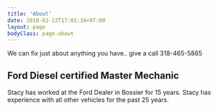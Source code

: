 ```yaml
---
title: 'About'
date: 2018-02-22T17:01:34+07:00
layout: page
bodyClass: page-about
---
```


We can fix just about anything you have.. give a call 318-465-5865

## Ford Diesel certified Master Mechanic

Stacy has worked at the Ford Dealer in Bossier for 15 years. 
Stacy has experience with all other vehicles for the past 25 years.



